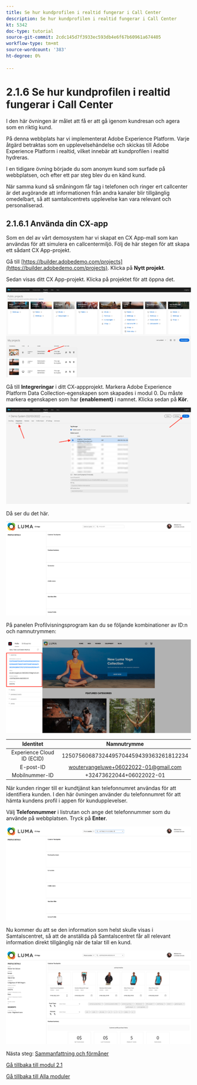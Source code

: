 ```yaml
---
title: Se hur kundprofilen i realtid fungerar i Call Center
description: Se hur kundprofilen i realtid fungerar i Call Center
kt: 5342
doc-type: tutorial
source-git-commit: 2cdc145d7f3933ec593db4e6f67b60961a674405
workflow-type: tm+mt
source-wordcount: '383'
ht-degree: 0%

---
```


# 2.1.6 Se hur kundprofilen i realtid fungerar i Call Center

I den här övningen är målet att få er att gå igenom kundresan och agera som en riktig kund.

På denna webbplats har vi implementerat Adobe Experience Platform. Varje åtgärd betraktas som en upplevelsehändelse och skickas till Adobe Experience Platform i realtid, vilket innebär att kundprofilen i realtid hydreras.

I en tidigare övning började du som anonym kund som surfade på webbplatsen, och efter ett par steg blev du en känd kund.

När samma kund så småningom får tag i telefonen och ringer ert callcenter är det avgörande att informationen från andra kanaler blir tillgänglig omedelbart, så att samtalscentrets upplevelse kan vara relevant och personaliserad.

## 2.1.6.1 Använda din CX-app

Som en del av vårt demosystem har vi skapat en CX App-mall som kan användas för att simulera en callcentermiljö. Följ de här stegen för att skapa ett sådant CX App-projekt.

Gå till [https://builder.adobedemo.com/projects](https://builder.adobedemo.com/projects). Klicka på **Nytt projekt**.

Sedan visas ditt CX App-projekt. Klicka på projektet för att öppna det.

![Demo](./images/cxapp3.png)

Gå till **Integreringar** i ditt CX-appprojekt. Markera Adobe Experience Platform Data Collection-egenskapen som skapades i modul 0. Du måste markera egenskapen som har **(enablement)** i namnet. Klicka sedan på **Kör**.

![Demo](./images/cxapp4.png)

Då ser du det här.

![Demo](./images/cxapp5.png)

På panelen Profilvisningsprogram kan du se följande kombinationer av ID:n och namnutrymmen:

![Kundprofil](./images/identities.png)

| Identitet | Namnutrymme |
|:-------------:| :---------------:|
| Experience Cloud ID (ECID) | 12507560687324495704459439363261812234 |
| E-post-ID | woutervangeluwe+06022022-01@gmail.com |
| Mobilnummer-ID | +32473622044+06022022-01 |

När kunden ringer till er kundtjänst kan telefonnumret användas för att identifiera kunden. I den här övningen använder du telefonnumret för att hämta kundens profil i appen för kundupplevelser.

Välj **Telefonnummer** i listrutan och ange det telefonnummer som du använde på webbplatsen. Tryck på **Enter**.

![Demo](./images/19.png)

Nu kommer du att se den information som helst skulle visas i Samtalscentret, så att de anställda på Samtalscentret får all relevant information direkt tillgänglig när de talar till en kund.

![Demo](./images/20.png)

Nästa steg: [Sammanfattning och förmåner](./summary.md)

[Gå tillbaka till modul 2.1](./real-time-customer-profile.md)

[Gå tillbaka till Alla moduler](../../../overview.md)
